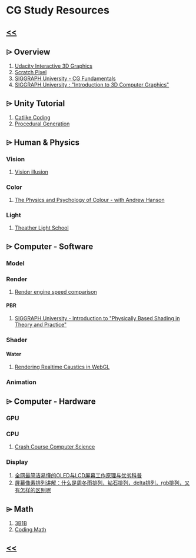 # CG Study Resources

## [<<](https://cosimaxr.github.io/Blog/CG)

## ⌲ Overview
1. [Udacity Interactive 3D Graphics](https://classroom.udacity.com/courses/cs291) 
2. [Scratch Pixel](https://www.scratchapixel.com/index.php?redirect) 
3. [SIGGRAPH University - CG Fundamentals](https://www.youtube.com/watch?v=7Hn5qUmL-Q8) 
4. [SIGGRAPH University : "Introduction to 3D Computer Graphics"](https://www.youtube.com/watch?v=zxQjlIViRBE)


## ⌲ Unity Tutorial
1. [Catlike Coding](https://catlikecoding.com/unity/tutorials/)
2. [Procedural Generation](https://www.youtube.com/channel/UCifiUB82IZ6kCkjNXN8dwsQ)


## ⌲ Human & Physics
### Vision
1. [Vision illusion](http://www.ritsumei.ac.jp/~akitaoka/index-e.html) 

### Color
1. [The Physics and Psychology of Colour - with Andrew Hanson](https://www.youtube.com/watch?v=af78RPi6ayE&list=RDLVaf78RPi6ayE&start_radio=1&rv=af78RPi6ayE&t=206) 

### Light
1. [Theather Light School](https://www.lightingschool.eu/knowledge-center/) 


## ⌲ Computer - Software

### Model

### Render
1. [Render engine speed comparison](https://www.youtube.com/watch?v=myg-VbapLno)

#### PBR
1. [SIGGRAPH University - Introduction to "Physically Based Shading in Theory and Practice"](https://www.youtube.com/watch?v=j-A0mwsJRmk&t=1880s)

### Shader

#### Water
1. [Rendering Realtime Caustics in WebGL
](https://medium.com/@evanwallace/rendering-realtime-caustics-in-webgl-2a99a29a0b2c)

### Animation


## ⌲ Computer - Hardware
### GPU
### CPU
1. [Crash Course Computer Science]()

### Display
1. [全网最简洁易懂的OLED与LCD屏幕工作原理与优劣科普](https://www.bilibili.com/video/BV1Wz411B7Tf/?spm_id_from=333.788.videocard.0) 
2. [屏幕像素排列讲解：什么是周冬雨排列，钻石排列，delta排列，rgb排列，又有怎样的区别呢](https://www.bilibili.com/video/BV1dA411t7f3/?spm_id_from=333.788.videocard.4) 


## ⌲ Math
1. [3B1B](https://www.3blue1brown.com/) 
2. [Coding Math](https://www.youtube.com/channel/UCF6F8LdCSWlRwQm_hfA2bcQ)


## [<<](https://cosimaxr.github.io/Blog/CG)

